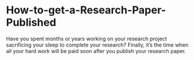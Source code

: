 # How-to-get-a-Research-Paper-Published
Have you spent months or years working on your research project sacrificing your sleep to complete your research? Finally, it’s the time when all your hard work will be paid soon after you publish your research paper.
